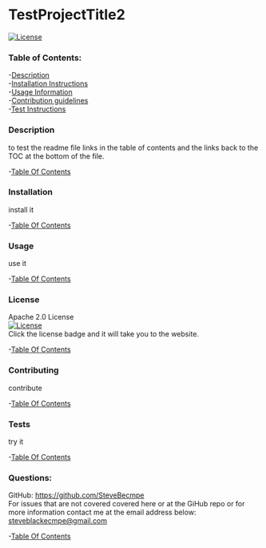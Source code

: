 # TestProjectTitle2
 
  [![License](https://img.shields.io/badge/License-Apache%202.0-blue.svg)](https://opensource.org/licenses/Apache-2.0)   

  ### Table of Contents:
  -[Description](#Description)      
  -[Installation Instructions](#Installation)    
  -[Usage Information](#Usage)    
  -[Contribution guidelines](#Contributing)    
  -[Test Instructions](#Tests)
  
  ### Description    
  to test the readme file links in the table of contents and the links back to the TOC at the bottom of the file.   
  
  -[Table Of Contents](###Table%20of%20Contents:)  
  
  ### Installation    
  install it   
  
  -[Table Of Contents](#Table%20of%20Contents:)  
  
  ### Usage    
  use it   

  -[Table Of Contents](#Table%20of%20Contents:)  
  
  ### License   
  Apache 2.0 License    
  [![License](https://img.shields.io/badge/License-Apache%202.0-blue.svg)](https://opensource.org/licenses/Apache-2.0)   
  Click the license badge and it will take you to the website.     

  -[Table Of Contents](#Table%20of%20Contents:)  
  
  ### Contributing 
  contribute   
  
  -[Table Of Contents](#Table%20of%20Contents:)  
  
  ### Tests       
  try it    

  -[Table Of Contents](#Table%20of%20Contents:)  
  
  ### Questions: 
  GitHub: https://github.com/SteveBecmpe     
  For issues that are not covered covered here or at the GiHub repo or for more information contact me at the email address below:   
  steveblackecmpe@gmail.com        
  
  -[Table Of Contents](#Table%20of%20Contents:)  
